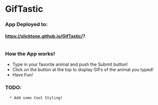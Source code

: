 # GifTastic

### App Deployed to:
#### https://slicktone.github.io/GifTastic/?
#

### How the App works!
  * Type in your favorite animal and push the Submit button!
  * Click on the button at the top to display GIFs of the animal you typed!
  * Have Fun!

### TODO:
      * Add some Cool Styling!
